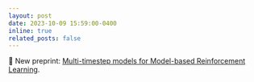 ```yaml
---
layout: post
date: 2023-10-09 15:59:00-0400
inline: true
related_posts: false
---
```


📑 New preprint: <a href="https://arxiv.org/pdf/2310.05672">Multi-timestep models for Model-based Reinforcement Learning</a>.

